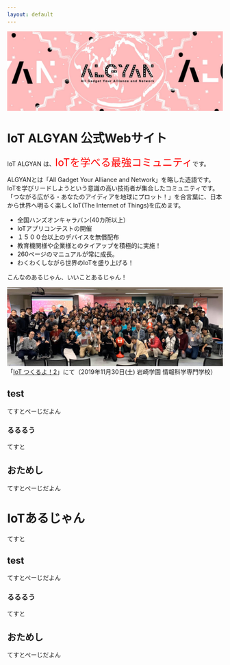 ```yaml
---
layout: default
---
```


![algyan](/img/algyan.jpg)

# IoT ALGYAN 公式Webサイト

IoT ALGYAN は、<font color="red" size="5">IoTを学べる最強コミュニティ</font>です。

ALGYANとは「All Gadget Your Alliance and Network」を略した造語です。  
IoTを学びリードしようという意識の高い技術者が集合したコミュニティです。  
「つながる広がる・あなたのアイディアを地球にプロット！」を合言葉に、日本から世界へ明るく楽しくIoT(The Internet of Things)を広めます。  

- 全国ハンズオンキャラバン(40カ所以上）
- IoTアプリコンテストの開催
- １５００台以上のデバイスを無償配布
- 教育機関様や企業様とのタイアップを積極的に実施！
- 260ページのマニュアルが常に成長。
- わくわくしながら世界のIoTを盛り上げる！

こんなのあるじゃん、いいことあるじゃん！

![tsukuruyo2](/img/tsukuruyo2.jpg)
「[IoT つくるよ！2](https://www.tsukuruyo.net/)」にて（2019年11月30日(土) 岩崎学園 情報科学専門学校）

## test

てすとぺーじだよん

### るるるう

てすと

## おためし

てすとぺーじだよん

# IoTあるじゃん

てすと

## test

てすとぺーじだよん

### るるるう

てすと

## おためし

てすとぺーじだよん

